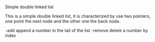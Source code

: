 Simple double linked list

This is a simple double linked list, it is characterized by use two pointers, one point the next node and the other one the back node.

-add append a number in the tail of the list
-remove delete a number by index
  